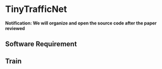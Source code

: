 # TinyTrafficNet

**Notification: We will organize and open the source code after the paper reviewed**

## Software Requirement

## Train
